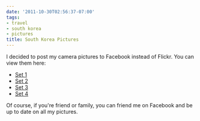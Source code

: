 ```yaml
---
date: '2011-10-30T02:56:37-07:00'
tags:
- travel
- south korea
- pictures
title: South Korea Pictures
---
```


I decided to post my camera pictures to Facebook instead of Flickr. You can view them here:

- [Set 1](https://www.facebook.com/media/set/?set=a.10100160570432425.2508932.6400273&type=1&l=a98a2ee818)
- [Set 2](https://www.facebook.com/media/set/?set=a.10100160585776675.2508934.6400273&type=1&l=91440a352f)
- [Set 3](https://www.facebook.com/media/set/?set=a.10100160611450225.2508939.6400273&type=1&l=c46d1bbb13)
- [Set 4](https://www.facebook.com/media/set/?set=a.10100160656065815.2508954.6400273&type=1&l=43ed3ef599)

Of course, if you're friend or family, you can friend me on Facebook and be up to date on all my pictures.
